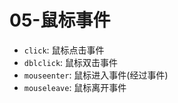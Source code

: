 # 05-鼠标事件

- `click`: 鼠标点击事件
- `dblclick`: 鼠标双击事件
- `mouseenter`: 鼠标进入事件(经过事件)
- `mouseleave`: 鼠标离开事件